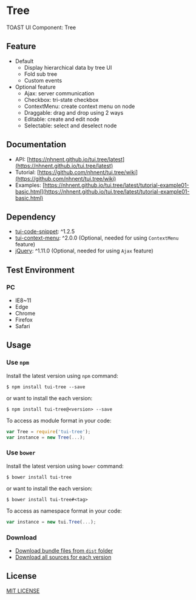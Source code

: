 # Tree

TOAST UI Component: Tree

## Feature
* Default
    * Display hierarchical data by tree UI
    * Fold sub tree
    * Custom events
* Optional feature
    * Ajax: server communication
    * Checkbox: tri-state checkbox
    * ContextMenu: create context menu on node
    * Draggable: drag and drop using 2 ways
    * Editable: create and edit node
    * Selectable: select and deselect node

## Documentation
* API: [https://nhnent.github.io/tui.tree/latest](https://nhnent.github.io/tui.tree/latest)
* Tutorial: [https://github.com/nhnent/tui.tree/wiki](https://github.com/nhnent/tui.tree/wiki)
* Examples: [https://nhnent.github.io/tui.tree/latest/tutorial-example01-basic.html](https://nhnent.github.io/tui.tree/latest/tutorial-example01-basic.html)

## Dependency
* [tui-code-snippet](https://github.com/nhnent/tui.code-snippet): ^1.2.5
* [tui-context-menu](https://github.com/nhnent/tui.context-menu): ^2.0.0 (Optional, needed for using `ContextMenu` feature)
* [jQuery](https://github.com/jquery/jquery/tree/1.12-stable): ^1.11.0 (Optional, needed for using `Ajax` feature)

## Test Environment
### PC
* IE8~11
* Edge
* Chrome
* Firefox
* Safari

## Usage
### Use `npm`

Install the latest version using `npm` command:

```
$ npm install tui-tree --save
```

or want to install the each version:

```
$ npm install tui-tree@<version> --save
```

To access as module format in your code:

```javascript
var Tree = require('tui-tree');
var instance = new Tree(...);
```

### Use `bower`
Install the latest version using `bower` command:

```
$ bower install tui-tree
```

or want to install the each version:

```
$ bower install tui-tree#<tag>
```

To access as namespace format in your code:

```javascript
var instance = new tui.Tree(...);
```

### Download
* [Download bundle files from `dist` folder](https://github.com/nhnent/tui.tree/tree/production/dist)
* [Download all sources for each version](https://github.com/nhnent/tui.tree/releases)

## License
[MIT LICENSE](https://github.com/nhnent/tui.tree/blob/master/LICENSE)
